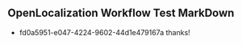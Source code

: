 ## OpenLocalization Workflow Test MarkDown
* fd0a5951-e047-4224-9602-44d1e479167a 
thanks!<!--HONumber=Mar16_HO2-->
